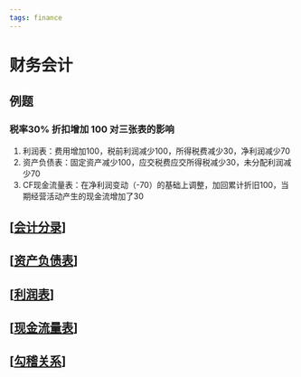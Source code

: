 ```yaml
---
tags: finance
---
```

# 财务会计

## 例题

### 税率30% 折扣增加 100 对三张表的影响

1. 利润表：费用增加100，税前利润减少100，所得税费减少30，净利润减少70
2. 资产负债表：固定资产减少100，应交税费应交所得税减少30，未分配利润减少70
3. CF现金流量表：在净利润变动（-70）的基础上调整，加回累计折旧100，当期经营活动产生的现金流增加了30

## [[会计分录]]

## [[资产负债表]]

## [[利润表]]

## [[现金流量表]]

## [[勾稽关系]]

[//begin]: # "Autogenerated link references for markdown compatibility"
[会计分录]: 会计分录.md "会计分录"
[资产负债表]: 资产负债表.md "资产负债表"
[利润表]: 利润表.md "利润表"
[现金流量表]: 现金流量表.md "现金流量表"
[勾稽关系]: 勾稽关系.md "勾稽关系"
[//end]: # "Autogenerated link references"
